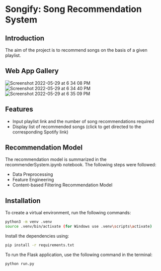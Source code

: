 # Songify: Song Recommendation System

## Introduction
The aim of the project is to recommend songs on the basis of a given playlist. 

## Web App Gallery
![Screenshot 2022-05-29 at 6 34 08 PM](https://user-images.githubusercontent.com/72307161/170870285-ed9fffc5-e660-4893-922d-ffb6a7ca1715.png)
![Screenshot 2022-05-29 at 6 34 40 PM](https://user-images.githubusercontent.com/72307161/170870292-a48ac71f-cd0d-458c-8c7e-ce2ce2a9a544.png)
![Screenshot 2022-05-29 at 6 35 09 PM](https://user-images.githubusercontent.com/72307161/170870296-fe1e62dd-7cd7-4503-b90d-20c6050aa5b6.png)

## Features
- Input playlist link and the number of song recommendations required
- Display list of recommended songs (click to get directed to the corresponding Spotify link)

## Recommendation Model
The recommendation model is summarized in the recommenderSystem.ipynb notebook. The following steps were followed:

* Data Preprocessing
* Feature Engineering
* Content-based Filtering Recommendation Model

## Installation

To create a virtual environment, run the following commands:
```sh
python3 -m venv .venv
source .venv/bin/activate (for Windows use .venv\scripts\activate)
```

Install the dependencies using:
```sh
pip install -r requirements.txt
```

To run the Flask application, use the following command in the terminal:
```sh
python run.py
```
